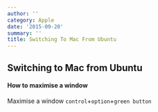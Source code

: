```yaml
---
author: ''
category: Apple
date: '2015-09-20'
summary: ''
title: Switching To Mac From Ubuntu
---
```

## Switching to Mac from Ubuntu

#### How to maximise a window

Maximise a window `control`+`option`+`green button`
